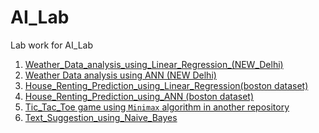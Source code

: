 # AI_Lab
Lab work for AI_Lab
1. [Weather_Data_analysis_using_Linear_Regression_(NEW_Delhi)](https://github.com/Partha-SUST16/AI_Lab/blob/main/Weather%20Data%20Analysis%20of%20New%20Delhi/Weather_Data_analysis_using_Linear_Regression_(NEW_Delhi).ipynb)
2. [Weather Data analysis using ANN (NEW Delhi)](https://github.com/Partha-SUST16/AI_Lab/blob/main/Weather%20Data%20Analysis%20of%20New%20Delhi/Weather_Data_analysis_using_ANN_(NEW_Delhi).ipynb)
3. [House_Renting_Prediction_using_Linear_Regression(boston dataset)](https://github.com/Partha-SUST16/AI_Lab/blob/main/House%20Renting%20Prediction/House_Renting_with_Linear_Regression.ipynb)
4. [House_Renting_Prediction_using_ANN (boston dataset)](https://github.com/Partha-SUST16/AI_Lab/blob/main/House%20Renting%20Prediction/House_Renting_Prediction_using_Nural_NetWork.ipynb)
5. [Tic_Tac_Toe game using `Minimax` algorithm in another repository](https://github.com/Partha-SUST16/TicTacToe_UsingMiniMax)
6. [Text_Suggestion_using_Naive_Bayes](https://github.com/Partha-SUST16/AI_Lab/blob/main/Text%20Suggestion/Text_Suggestion_using_Naive_Bayes.ipynb)
